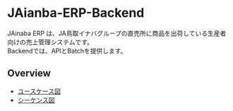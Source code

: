 # JAianba-ERP-Backend
JAinaba ERP は、JA鳥取イナバグループの直売所に商品を出荷している生産者向けの売上管理システムです。  
Backendでは、APIとBatchを提供します。

## Overview
- [ユースケース図](./docs/usecase_diagram.md)
- [シーケンス図](./docs/er_diagram.md)
